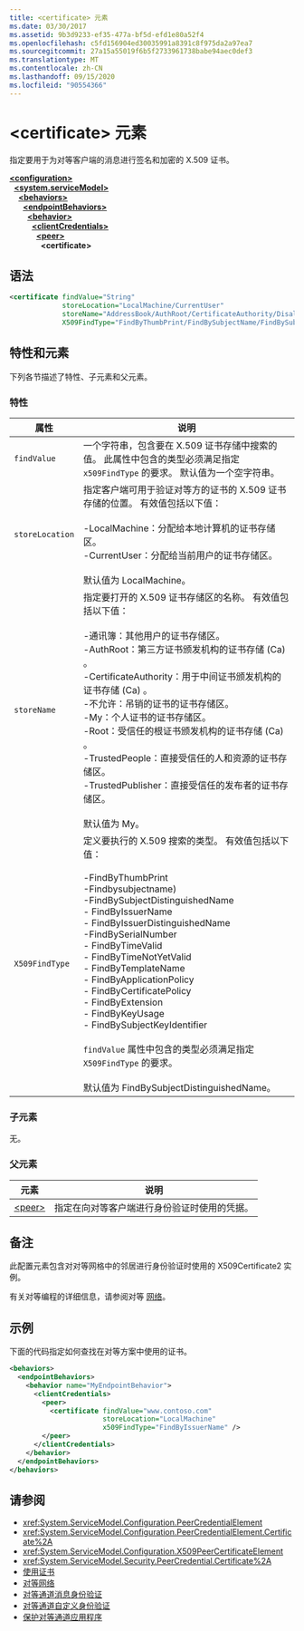 ```yaml
---
title: <certificate> 元素
ms.date: 03/30/2017
ms.assetid: 9b3d9233-ef35-477a-bf5d-efd1e80a52f4
ms.openlocfilehash: c5fd156904ed30035991a8391c8f975da2a97ea7
ms.sourcegitcommit: 27a15a55019f6b5f2733961738babe94aec0def3
ms.translationtype: MT
ms.contentlocale: zh-CN
ms.lasthandoff: 09/15/2020
ms.locfileid: "90554366"
---
```

# <a name="certificate-element"></a>\<certificate> 元素
指定要用于为对等客户端的消息进行签名和加密的 X.509 证书。  
  
[**\<configuration>**](../configuration-element.md)\
&nbsp;&nbsp;[**\<system.serviceModel>**](system-servicemodel.md)\
&nbsp;&nbsp;&nbsp;&nbsp;[**\<behaviors>**](behaviors.md)\
&nbsp;&nbsp;&nbsp;&nbsp;&nbsp;&nbsp;[**\<endpointBehaviors>**](endpointbehaviors.md)\
&nbsp;&nbsp;&nbsp;&nbsp;&nbsp;&nbsp;&nbsp;&nbsp;[**\<behavior>**](behavior-of-endpointbehaviors.md)\
&nbsp;&nbsp;&nbsp;&nbsp;&nbsp;&nbsp;&nbsp;&nbsp;&nbsp;&nbsp;[**\<clientCredentials>**](clientcredentials.md)\
&nbsp;&nbsp;&nbsp;&nbsp;&nbsp;&nbsp;&nbsp;&nbsp;&nbsp;&nbsp;&nbsp;&nbsp;[**\<peer>**](peer-of-clientcredentials-element.md)\
&nbsp;&nbsp;&nbsp;&nbsp;&nbsp;&nbsp;&nbsp;&nbsp;&nbsp;&nbsp;&nbsp;&nbsp;&nbsp;&nbsp;**\<certificate>**  
  
## <a name="syntax"></a>语法  
  
```xml  
<certificate findValue="String"
             storeLocation="LocalMachine/CurrentUser"
             storeName="AddressBook/AuthRoot/CertificateAuthority/Disallowed/My/Root/TrustedPeople/TrustedPublisher"
             X509FindType="FindByThumbPrint/FindBySubjectName/FindBySubjectDistinguishedName/FindByIssuerName/FindByIssuerDistinguishedName/FindBySerialNumber/FindByTimeValid/FindByTimeNotYetValid/FindByTemplateName/FindByApplicationPolicy/FindByCertificatePolicy/FindByExtension/FindByKeyUsage/FindBySubjectKeyIdentifier" />
```  
  
## <a name="attributes-and-elements"></a>特性和元素  
 下列各节描述了特性、子元素和父元素。  
  
### <a name="attributes"></a>特性  
  
|属性|说明|  
|---------------|-----------------|  
|`findValue`|一个字符串，包含要在 X.509 证书存储中搜索的值。 此属性中包含的类型必须满足指定 `x509FindType` 的要求。 默认值为一个空字符串。|  
|`storeLocation`|指定客户端可用于验证对等方的证书的 X.509 证书存储的位置。 有效值包括以下值：<br /><br /> -LocalMachine：分配给本地计算机的证书存储区。<br />-CurrentUser：分配给当前用户的证书存储区。<br /><br /> 默认值为 LocalMachine。|  
|`storeName`|指定要打开的 X.509 证书存储区的名称。 有效值包括以下值：<br /><br /> -通讯簿：其他用户的证书存储区。<br />-AuthRoot：第三方证书颁发机构的证书存储 (Ca) 。<br />-CertificateAuthority：用于中间证书颁发机构的证书存储 (Ca) 。<br />-不允许：吊销的证书的证书存储区。<br />-My：个人证书的证书存储区。<br />-Root：受信任的根证书颁发机构的证书存储 (Ca) 。<br />-TrustedPeople：直接受信任的人和资源的证书存储区。<br />-TrustedPublisher：直接受信任的发布者的证书存储区。<br /><br /> 默认值为 My。|  
|`X509FindType`|定义要执行的 X.509 搜索的类型。 有效值包括以下值：<br /><br /> -FindByThumbPrint<br />-Findbysubjectname) <br />-FindBySubjectDistinguishedName<br />- FindByIssuerName<br />- FindByIssuerDistinguishedName<br />-FindBySerialNumber<br />- FindByTimeValid<br />- FindByTimeNotYetValid<br />- FindByTemplateName<br />- FindByApplicationPolicy<br />- FindByCertificatePolicy<br />- FindByExtension<br />- FindByKeyUsage<br />- FindBySubjectKeyIdentifier<br /><br /> `findValue` 属性中包含的类型必须满足指定 `X509FindType` 的要求。<br /><br /> 默认值为 FindBySubjectDistinguishedName。|  
  
### <a name="child-elements"></a>子元素  
 无。  
  
### <a name="parent-elements"></a>父元素  
  
|元素|说明|  
|-------------|-----------------|  
|[\<peer>](peer-of-clientcredentials-element.md)|指定在向对等客户端进行身份验证时使用的凭据。|  
  
## <a name="remarks"></a>备注  
 此配置元素包含对对等网格中的邻居进行身份验证时使用的 X509Certificate2 实例。  
  
 有关对等编程的详细信息，请参阅对等 [网络](../../../wcf/feature-details/peer-to-peer-networking.md)。  
  
## <a name="example"></a>示例  
 下面的代码指定如何查找在对等方案中使用的证书。  
  
```xml  
<behaviors>
  <endpointBehaviors>
    <behavior name="MyEndpointBehavior">
      <clientCredentials>
        <peer>
          <certificate findValue="www.contoso.com"
                       storeLocation="LocalMachine"
                       x509FindType="FindByIssuerName" />
        </peer>
      </clientCredentials>
    </behavior>
  </endpointBehaviors>
</behaviors>
```  
  
## <a name="see-also"></a>请参阅

- <xref:System.ServiceModel.Configuration.PeerCredentialElement>
- <xref:System.ServiceModel.Configuration.PeerCredentialElement.Certificate%2A>
- <xref:System.ServiceModel.Configuration.X509PeerCertificateElement>
- <xref:System.ServiceModel.Security.PeerCredential.Certificate%2A>
- [使用证书](../../../wcf/feature-details/working-with-certificates.md)
- [对等网络](../../../wcf/feature-details/peer-to-peer-networking.md)
- [对等通道消息身份验证](/previous-versions/dotnet/netframework-3.5/aa967730(v=vs.90))
- [对等通道自定义身份验证](/previous-versions/dotnet/netframework-3.5/ms751447(v=vs.90))
- [保护对等通道应用程序](../../../wcf/feature-details/securing-peer-channel-applications.md)
